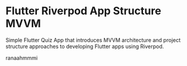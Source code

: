 
# Flutter Riverpod App Structure MVVM

Simple Flutter Quiz App that introduces MVVM architecture and project structure approaches to developing Flutter apps using Riverpod.

ranaahmmmi